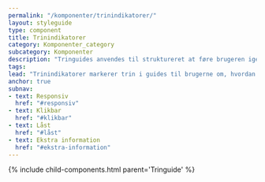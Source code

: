 ```yaml
---
permalink: "/komponenter/trinindikatorer/"
layout: styleguide
type: component
title: Trinindikatorer
category: Komponenter_category
subcategory: Komponenter
description: "Tringuides anvendes til struktureret at føre brugeren igennem en kendt sekvens af spørgsmål."
tags:
lead: "Trinindikatorer markerer trin i guides til brugerne om, hvordan de fx skal tilgå en løsning eller som fører dem igennem en kendt sekvens af spørgsmål."
anchor: true
subnav:
- text: Responsiv
  href: "#responsiv"
- text: Klikbar
  href: "#klikbar"
- text: Låst
  href: "#låst"
- text: Ekstra information
  href: "#ekstra-information"
---
```

{% include child-components.html parent='Tringuide' %}
